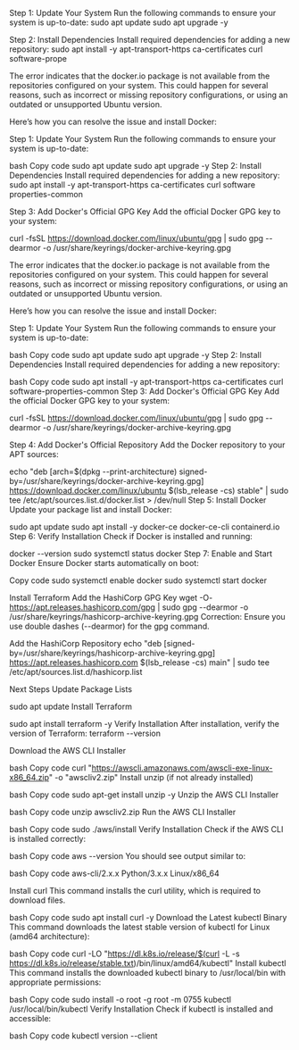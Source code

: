 
Step 1: Update Your System
Run the following commands to ensure your system is up-to-date:
sudo apt update
sudo apt upgrade -y

Step 2: Install Dependencies
Install required dependencies for adding a new repository:
sudo apt install -y apt-transport-https ca-certificates curl software-prope


The error indicates that the docker.io package is not available from the repositories configured on your system. This could happen for several reasons, such as incorrect or missing repository configurations, or using an outdated or unsupported Ubuntu version.

Here’s how you can resolve the issue and install Docker:

Step 1: Update Your System
Run the following commands to ensure your system is up-to-date:

bash
Copy code
sudo apt update
sudo apt upgrade -y
Step 2: Install Dependencies
Install required dependencies for adding a new repository:
sudo apt install -y apt-transport-https ca-certificates curl software properties-common

Step 3: Add Docker's Official GPG Key
Add the official Docker GPG key to your system:

curl -fsSL https://download.docker.com/linux/ubuntu/gpg | sudo gpg --dearmor -o /usr/share/keyrings/docker-archive-keyring.gpg


The error indicates that the docker.io package is not available from the repositories configured on your system. This could happen for several reasons, such as incorrect or missing repository configurations, or using an outdated or unsupported Ubuntu version.

Here’s how you can resolve the issue and install Docker:

Step 1: Update Your System
Run the following commands to ensure your system is up-to-date:

bash
Copy code
sudo apt update
sudo apt upgrade -y
Step 2: Install Dependencies
Install required dependencies for adding a new repository:

bash
Copy code
sudo apt install -y apt-transport-https ca-certificates curl software-properties-common
Step 3: Add Docker's Official GPG Key
Add the official Docker GPG key to your system:

curl -fsSL https://download.docker.com/linux/ubuntu/gpg | sudo gpg --dearmor -o /usr/share/keyrings/docker-archive-keyring.gpg

Step 4: Add Docker's Official Repository
Add the Docker repository to your APT sources:

echo "deb [arch=$(dpkg --print-architecture) signed-by=/usr/share/keyrings/docker-archive-keyring.gpg] https://download.docker.com/linux/ubuntu $(lsb_release -cs) stable" | sudo tee /etc/apt/sources.list.d/docker.list > /dev/null
Step 5: Install Docker
Update your package list and install Docker:

sudo apt update
sudo apt install -y docker-ce docker-ce-cli containerd.io
Step 6: Verify Installation
Check if Docker is installed and running:

docker --version
sudo systemctl status docker
Step 7: Enable and Start Docker
Ensure Docker starts automatically on boot:

Copy code
sudo systemctl enable docker
sudo systemctl start docker

Install Terraform
Add the HashiCorp GPG Key
wget -O- https://apt.releases.hashicorp.com/gpg | sudo gpg --dearmor -o /usr/share/keyrings/hashicorp-archive-keyring.gpg
Correction: Ensure you use double dashes (--dearmor) for the gpg command.

Add the HashiCorp Repository
echo "deb [signed-by=/usr/share/keyrings/hashicorp-archive-keyring.gpg] https://apt.releases.hashicorp.com $(lsb_release -cs) main" | sudo tee /etc/apt/sources.list.d/hashicorp.list

Next Steps
Update Package Lists

sudo apt update
Install Terraform

sudo apt install terraform -y
Verify Installation
After installation, verify the version of Terraform:
terraform --version

Download the AWS CLI Installer

bash
Copy code
curl "https://awscli.amazonaws.com/awscli-exe-linux-x86_64.zip" -o "awscliv2.zip"
Install unzip (if not already installed)

bash
Copy code
sudo apt-get install unzip -y
Unzip the AWS CLI Installer

bash
Copy code
unzip awscliv2.zip
Run the AWS CLI Installer

bash
Copy code
sudo ./aws/install
Verify Installation
Check if the AWS CLI is installed correctly:

bash
Copy code
aws --version
You should see output similar to:

bash
Copy code
aws-cli/2.x.x Python/3.x.x Linux/x86_64

Install curl
This command installs the curl utility, which is required to download files.

bash
Copy code
sudo apt install curl -y
Download the Latest kubectl Binary
This command downloads the latest stable version of kubectl for Linux (amd64 architecture):

bash
Copy code
curl -LO "https://dl.k8s.io/release/$(curl -L -s https://dl.k8s.io/release/stable.txt)/bin/linux/amd64/kubectl"
Install kubectl
This command installs the downloaded kubectl binary to /usr/local/bin with appropriate permissions:

bash
Copy code
sudo install -o root -g root -m 0755 kubectl /usr/local/bin/kubectl
Verify Installation
Check if kubectl is installed and accessible:

bash
Copy code
kubectl version --client


